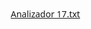 [Analizador 17.txt](https://github.com/user-attachments/files/22504438/Analizador.17.txt)
<!DOCTYPE html>
<html lang="es">
<head>
    <meta charset="UTF-8">
    <meta name="viewport" content="width=device-width, initial-scale=1.0">
    <title>XPS Data Analyzer Interactivo</title>
    <script src="https://cdn.plot.ly/plotly-2.24.1.min.js"></script>
    <script src="https://cdnjs.cloudflare.com/ajax/libs/xlsx/0.18.5/xlsx.full.min.js"></script>
    <script src="https://unpkg.com/optimization-js@1.0.1/dist/optimization.min.js"></script>
    <style>
        * {
            margin: 0;
            padding: 0;
            box-sizing: border-box;
            font-family: 'Segoe UI', Tahoma, Geneva, Verdana, sans-serif;
        }
        
        body {
            background: linear-gradient(135deg, #1a2a6c, #b21f1f, #fdbb2d);
            min-height: 100vh;
            padding: 20px;
            color: #333;
        }
        
        .container {
            max-width: 1400px;
            margin: 0 auto;
            background: rgba(255, 255, 255, 0.95);
            border-radius: 15px;
            box-shadow: 0 10px 30px rgba(0, 0, 0, 0.3);
            overflow: hidden;
        }
        
        .header {
            background: linear-gradient(90deg, #2c3e50, #3498db);
            color: white;
            padding: 20px;
            text-align: center;
        }
        
        .header h1 {
            font-size: 2.5rem;
            margin-bottom: 10px;
            text-shadow: 2px 2px 4px rgba(0, 0, 0, 0.3);
        }
        
        .header p {
            font-size: 1.1rem;
            opacity: 0.9;
        }
        
        .content {
            display: flex;
            flex-wrap: wrap;
        }
        
        .sidebar {
            width: 300px;
            background: #f8f9fa;
            padding: 20px;
            border-right: 1px solid #dee2e6;
            overflow-y: auto;
            max-height: 80vh;
        }
        
        .main-content {
            flex: 1;
            padding: 20px;
        }
        
        .section {
            margin-bottom: 25px;
            background: white;
            border-radius: 10px;
            padding: 15px;
            box-shadow: 0 2px 10px rgba(0, 0, 0, 0.1);
        }
        
        .section h3, .section h4 {
            color: #2c3e50;
            margin-bottom: 15px;
            font-size: 1.2rem;
            border-bottom: 2px solid #3498db;
            padding-bottom: 8px;
        }
        .section h4 {
            font-size: 1rem;
            border-bottom: 1px solid #bdc3c7;
            margin-top: 15px;
        }
        
        .btn {
            background: linear-gradient(90deg, #3498db, #2980b9);
            color: white;
            border: none;
            padding: 10px 15px;
            border-radius: 5px;
            cursor: pointer;
            font-size: 0.95rem;
            margin: 5px 0;
            transition: all 0.3s ease;
            box-shadow: 0 2px 5px rgba(0, 0, 0, 0.2);
            width: 100%;
        }
        
        .btn:hover {
            transform: translateY(-2px);
            box-shadow: 0 4px 8px rgba(0, 0, 0, 0.3);
        }
        
        .btn:active {
            transform: translateY(0);
        }
        
        .btn-danger {
            background: linear-gradient(90deg, #e74c3c, #c0392b);
        }
        
        .btn-success {
            background: linear-gradient(90deg, #2ecc71, #27ae60);
        }
        
        .btn-warning {
            background: linear-gradient(90deg, #f39c12, #d35400);
        }

        .btn-info {
            background: linear-gradient(90deg, #5bc0de, #337ab7); /* New color for auto fit */
        }
        
        .file-upload-label {
            display: block;
            padding: 12px;
            background: linear-gradient(90deg, #9b59b6, #8e44ad);
            color: white;
            border-radius: 5px;
            text-align: center;
            font-weight: bold;
            transition: all 0.3s ease;
            cursor: pointer;
        }
        
        .file-upload-label:hover {
            background: linear-gradient(90deg, #8e44ad, #7d3c98);
        }
        input[type=file] { display: none; }
        
        .control-group {
            margin-bottom: 15px;
        }
        
        .control-group label {
            display: block;
            margin-bottom: 5px;
            font-weight: 600;
            color: #555;
            font-size: 0.9rem;
        }
        
        .slider {
            width: 100%;
            height: 6px;
            border-radius: 5px;
            background: #d3d3d3;
            outline: none;
            -webkit-appearance: none;
            cursor: pointer;
        }
        
        .slider::-webkit-slider-thumb {
            -webkit-appearance: none;
            appearance: none;
            width: 20px;
            height: 20px;
            border-radius: 50%;
            background: #3498db;
            cursor: pointer;
        }
        
        .slider::-moz-range-thumb {
            width: 20px;
            height: 20px;
            border-radius: 50%;
            background: #3498db;
            cursor: pointer;
            border: none;
        }
        
        .chart-container {
            background: white;
            border-radius: 10px;
            padding: 20px;
            box-shadow: 0 2px 10px rgba(0, 0, 0, 0.1);
            height: 80vh;
        }
        
        .status-bar {
            background: #34495e;
            color: white;
            padding: 10px 20px;
            font-size: 0.9rem;
            display: flex;
            justify-content: space-between;
            flex-wrap: wrap;
            gap: 10px; /* Espacio entre elementos */
        }
        
        .notification {
            position: fixed; top: 20px; right: 20px; padding: 15px 20px;
            background: #2ecc71; color: white; border-radius: 5px;
            box-shadow: 0 4px 12px rgba(0, 0, 0, 0.2);
            transform: translateX(400px); transition: transform 0.3s ease;
            z-index: 1000;
        }
        .notification.show { transform: translateX(0); }
        .notification.error { background: #e74c3c; }

        /* Style for fit data display */
        #fitDataOutput {
            max-height: 200px;
            overflow-y: auto;
            border: 1px solid #dee2e6;
            border-radius: 5px;
            padding: 10px;
            background-color: #f0f0f0;
            font-family: 'Courier New', Courier, monospace;
            font-size: 0.85rem;
            white-space: pre-wrap; /* Preserve whitespace and wrap long lines */
            margin-top: 10px;
        }
        #fitDataOutput b {
            color: #2c3e50;
        }
        #elementStatus {
            margin-top: 10px;
            font-weight: bold;
            color: #28a745; /* Green for success */
        }
        #elementStatus.error {
            color: #dc3545; /* Red for error/warning */
        }
        
        @media (max-width: 992px) {
            .content { flex-direction: column; }
            .sidebar { width: 100%; max-height: none; border-right: none; border-bottom: 1px solid #dee2e6;}
            .chart-container { height: 60vh; }
        }
    </style>
</head>
<body>
    <div class="container">
        <div class="header">
            <h1>XPS Data Analyzer</h1>
            <p>Herramienta avanzada para análisis de espectroscopía de fotoelectrones (XPS)</p>
        </div>
        
        <div class="content">
            <div class="sidebar">
                <div class="section">
                    <h3>Cargar Datos</h3>
                    <label for="fileInput" class="file-upload-label">Seleccionar archivo</label>
                    <input type="file" id="fileInput" accept=".xlsx, .xls, .csv">
                    <button id="loadSampleBtn" class="btn">Cargar Datos de Ejemplo</button>
                    <div id="fileName" style="margin-top: 10px; font-style: italic; color: #7f8c9d; word-wrap: break-word;"></div>
                </div>
                
                <div class="section">
                    <h3>Controles</h3>
                    <button id="resetBtn" class="btn btn-danger">Restablecer Todo</button>
                    <button id="detectPeaksBtn" class="btn">Detectar Picos</button>
                    <button id="deconvolutionBtn" class="btn btn-warning">Deconvolución Manual Zr 3d</button>
                    <button id="autoFitBtn" class="btn btn-info">Ajuste Automático Zr 3d</button> <button id="exportBtn" class="btn btn-success">Exportar Gráfica</button>
                    <button id="exportFitDataBtn" class="btn btn-success">Exportar Datos de Ajuste</button> </div>
                
                <div class="section" id="deconvolution-controls" style="display: none;">
                    <h3>Parámetros de Ajuste Manual</h3>
                    <h4>Pico 1 (Zr 3d₅/₂)</h4>
                    <div class="control-group">
                        <label>Amplitud: <span id="p1_amp_val">1580</span></label>
                        <input type="range" id="p1_amp" min="0" max="2500" value="1580" class="slider">
                    </div>
                    <div class="control-group">
                        <label>Centro (eV): <span id="p1_cen_val">182.180</span></label>
                        <input type="range" id="p1_cen" min="175" max="190" value="182.18" step="0.001" class="slider">
                    </div>
                    <div class="control-group">
                        <label>FWHM (eV): <span id="p1_fwhm_val">1.68</span></label>
                        <input type="range" id="p1_fwhm" min="0.01" max="5" value="1.68" step="0.01" class="slider">
                    </div>

                    <h4>Pico 2 (Zr 3d₃/₂)</h4>
                    <div class="control-group">
                        <label>Amplitud: <span id="p2_amp_val">1015</span></label>
                        <input type="range" id="p2_amp" min="0" max="2000" value="1015" class="slider">
                    </div>
                    <div class="control-group">
                        <label>Centro (eV): <span id="p2_cen_val">184.560</span></label>
                        <input type="range" id="p2_cen" min="175" max="190" value="184.56" step="0.001" class="slider">
                    </div>
                    <div class="control-group">
                        <label>FWHM (eV): <span id="p2_fwhm_val">1.88</span></label>
                        <input type="range" id="p2_fwhm" min="0.01" max="5" value="1.88" step="0.01" class="slider">
                    </div>

                    <h4>Línea de Base (Lineal)</h4>
                    <div class="control-group">
                        <label>Inicio (Y): <span id="bg_start_val">25</span></label>
                        <input type="range" id="bg_start" min="-100" max="500" value="25" class="slider">
                    </div>
                    <div class="control-group">
                        <label>Fin (Y): <span id="bg_end_val">15</span></label>
                        <input type="range" id="bg_end" min="-100" max="500" value="15" step="1" class="slider">
                    </div>
                    <button id="resetParamsBtn" class="btn btn-danger">Restablecer Parámetros</button>
                </div>

                <div class="section" id="fit-data-section" style="display: none;">
                    <h3>Datos del Ajuste Total</h3>
                    <div id="fitDataOutput"></div>
                    <div id="elementStatus"></div> </div>
            </div>
            
            <div class="main-content">
                <div id="chart" class="chart-container"></div>
            </div>
        </div>
        
        <div class="status-bar">
            <div id="statusText">Listo para cargar datos</div>
            <div id="fitInfo"></div> 
            <div id="areaInfo"></div> <div id="dataInfo">Sin datos cargados</div>
        </div>
    </div>
    
    <div id="notification" class="notification"></div>

    <script>
        // Global state
        let rawData = []; 
        let smoothedData = []; // New variable for smoothed data
        let peaks = []; 
        let fitTraces = [];
        let totalFitData = []; // New global variable to store the total fit data
        const defaultFitParams = { // Default params, adjusted for broader range
            p1_amp: 1000, p1_cen: 182.0, p1_fwhm: 1.5,
            p2_amp: 600, p2_cen: 184.4, p2_fwhm: 1.5,
            bg_start: 10, bg_end: 5
        };

        // DOM Elements
        const fileInput = document.getElementById('fileInput');
        const loadSampleBtn = document.getElementById('loadSampleBtn');
        const fileName = document.getElementById('fileName');
        const resetBtn = document.getElementById('resetBtn');
        const detectPeaksBtn = document.getElementById('detectPeaksBtn');
        const deconvolutionBtn = document.getElementById('deconvolutionBtn');
        const autoFitBtn = document.getElementById('autoFitBtn'); // Nuevo DOM element
        const exportBtn = document.getElementById('exportBtn');
        const exportFitDataBtn = document.getElementById('exportFitDataBtn'); // New DOM element
        const statusText = document.getElementById('statusText');
        const dataInfo = document.getElementById('dataInfo');
        const fitInfo = document.getElementById('fitInfo');
        const areaInfo = document.getElementById('areaInfo'); // Nuevo DOM element
        const notification = document.getElementById('notification');
        const deconvolutionControls = document.getElementById('deconvolution-controls');
        const fitDataSection = document.getElementById('fit-data-section'); // New DOM element
        const fitDataOutput = document.getElementById('fitDataOutput');     // New DOM element
        const elementStatus = document.getElementById('elementStatus');     // New DOM element
        const resetParamsBtn = document.getElementById('resetParamsBtn');
        
        // Deconvolution parameter inputs and value displays
        const paramInputs = {};
        const paramValues = {};
        Object.keys(defaultFitParams).forEach(key => {
            paramInputs[key] = document.getElementById(key);
            paramValues[key] = document.getElementById(`${key}_val`);
        });

        // Event Listeners
        fileInput.addEventListener('change', handleFileUpload);
        loadSampleBtn.addEventListener('click', loadSampleData);
        resetBtn.addEventListener('click', resetAll);
        detectPeaksBtn.addEventListener('click', detectAndShowPeaks);
        deconvolutionBtn.addEventListener('click', toggleManualDeconvolution); // Cambiado a manual
        autoFitBtn.addEventListener('click', runAutomaticFit); // Nuevo event listener
        exportBtn.addEventListener('click', exportChart);
        exportFitDataBtn.addEventListener('click', exportTotalFitData); // New event listener
        resetParamsBtn.addEventListener('click', resetAndRefit);

        // Add listeners for all sliders to update plot and text
        Object.keys(paramInputs).forEach(key => {
            paramInputs[key].addEventListener('input', () => {
                // Al actualizar el valor, asegúrese de que se muestre con la misma precisión que el 'step'
                // O con una precisión fija para la visualización
                if (key.includes('cen')) {
                    paramValues[key].textContent = parseFloat(paramInputs[key].value).toFixed(3); // 3 decimales para 0.001
                } else if (key.includes('fwhm')) { 
                    paramValues[key].textContent = parseFloat(paramInputs[key].value).toFixed(2); // 2 decimales para 0.01
                } else {
                    paramValues[key].textContent = parseFloat(paramInputs[key].value).toFixed(0); // For amplitude/bg, no decimals
                }
                runFit(); 
            });
        });


        function showNotification(message, isError = false) {
            notification.textContent = message;
            notification.className = isError ? 'notification error show' : 'notification show';
            setTimeout(() => notification.classList.remove('show'), 3000);
        }

        // --- NEW: Simple Moving Average (SMA) filter function ---
        function applySmoothing(data, windowSize) {
            if (windowSize < 1) windowSize = 1; // Ensure windowSize is at least 1
            if (windowSize % 2 === 0) windowSize += 1; // Ensure odd window size for symmetry
            
            const smoothed = [];
            const halfWindow = Math.floor(windowSize / 2);

            for (let i = 0; i < data.length; i++) {
                let sum = 0;
                let count = 0;
                for (let j = -halfWindow; j <= halfWindow; j++) {
                    if (data[i + j]) { // Check if the index exists
                        sum += data[i + j].y;
                        count++;
                    }
                }
                smoothed.push({ x: data[i].x, y: sum / count });
            }
            return smoothed;
        }

        function loadSampleData() {
            resetAll();
            const startEnergy = 178, endEnergy = 188, step = 0.05;
            for (let energy = startEnergy; energy <= endEnergy; energy += step) {
                let y = gaussian(energy, 1550, 182.15, 1.7) + gaussian(energy, 980, 184.55, 1.9);
                y += 40 - (energy - startEnergy) * 2;
                y += (Math.random() - 0.5) * Math.sqrt(Math.abs(y)) * 0.5; // Added noise
                rawData.push({ x: parseFloat(energy.toFixed(2)), y: parseFloat(Math.max(0, y).toFixed(2)) });
            }
            
            // Apply smoothing after raw data is generated
            smoothedData = applySmoothing(rawData, 5); // Apply a window of 5 for smoothing
            
            fileName.textContent = "Datos de ejemplo (Zr 3d)";
            dataInfo.textContent = `${rawData.length} puntos cargados (Suavizado: ${smoothedData.length} puntos)`;
            statusText.textContent = 'Datos de ejemplo cargados y suavizados';
            showNotification('Datos de ejemplo cargados y suavizados');
            drawPlot();
        }

        function handleFileUpload(e) {
            const file = e.target.files[0];
            if (!file) return;
            resetAll();
            fileName.textContent = file.name;
            statusText.textContent = 'Procesando archivo...';
            
            const reader = new FileReader();
            reader.onload = (event) => {
                try {
                    const data = new Uint8Array(event.target.result);
                    const workbook = XLSX.read(data, {type: 'array'});
                    const worksheet = workbook.Sheets[workbook.SheetNames[0]];
                    let jsonData = XLSX.utils.sheet_to_json(worksheet, {header: 1, defval: ''});
                    
                    if (!jsonData || jsonData.length === 0) throw new Error('El archivo está vacío.');
                    
                    // Determinar el índice de inicio basado en si la primera fila es numérica o un encabezado.
                    // También se asegura de que reemplace las comas por puntos para el parsing.
                    let startIndex = 0;
                    if (jsonData.length > 0 && jsonData[0].length >= 2) {
                        const firstValX = String(jsonData[0][0]).replace(',', '.');
                        const firstValY = String(jsonData[0][1]).replace(',', '.');
                        if (isNaN(parseFloat(firstValX)) || isNaN(parseFloat(firstValY))) {
                            startIndex = 1; // Si la primera fila no es un número válido, asume que es un encabezado.
                        }
                    }
                    
                    for (let i = startIndex; i < jsonData.length; i++) {
                        const row = jsonData[i];
                        if (row && row.length >= 2) {
                            // Replace comma with period for decimal parsing
                            const x_str = String(row[0]).replace(',', '.');
                            const y_str = String(row[1]).replace(',', '.');

                            const x = parseFloat(x_str);
                            const y = parseFloat(y_str);
                            if (!isNaN(x) && !isNaN(y)) {
                                // Importante: Asegurarse de que las intensidades no sean negativas
                                rawData.push({x: parseFloat(x.toFixed(2)), y: parseFloat(Math.max(0, y).toFixed(2))});
                            }
                        }
                    }
                    
                    if (rawData.length === 0) throw new Error('No se encontraron datos numéricos válidos.');
                    
                    rawData.sort((a, b) => a.x - b.x); // Ensure data is sorted
                    
                    // Apply smoothing after raw data is loaded and cleaned
                    smoothedData = applySmoothing(rawData, 5); // Apply a window of 5 for smoothing
                    
                    dataInfo.textContent = `${rawData.length} puntos cargados (Suavizado: ${smoothedData.length} puntos)`;
                    statusText.textContent = 'Datos cargados y suavizados correctamente';
                    showNotification('Archivo cargado y suavizado exitosamente');
                    drawPlot(); // Dibuja el gráfico con los nuevos datos
                } catch (error) {
                    console.error('Error al procesar archivo:', error);
                    statusText.textContent = 'Error al procesar archivo';
                    showNotification('Error: ' + error.message, true);
                }
            };
            reader.readAsArrayBuffer(file);
        }

        function drawPlot() {
            // Now, use smoothedData for plotting if available, otherwise rawData
            const dataToPlot = smoothedData.length > 0 ? smoothedData : rawData;

            if (dataToPlot.length === 0) {
                Plotly.purge('chart');
                return;
            }
            
            const traces = [];
            traces.push({
                x: dataToPlot.map(d => d.x), y: dataToPlot.map(d => d.y),
                type: 'scatter', mode: 'lines', name: 'Datos Experimentales (Suavizados)', // Updated name
                line: {color: 'grey', width: 2},
                hovertemplate: 'Energía: %{x:.2f} eV<br>Intensidad: %{y:.2f}<extra></extra>' // Formato hover
            });

            if (peaks.length > 0) {
                traces.push({
                    x: peaks.map(p => p.x), y: peaks.map(p => p.y),
                    type: 'scatter', mode: 'markers', name: 'Picos Detectados',
                    marker: {color: '#2ecc71', size: 10, symbol: 'triangle-up'},
                    hovertemplate: 'Pico @ %{x:.2f} eV<br>Intensidad: %{y:.2f}<extra></extra>' // Formato hover
                });
            }

            // Add fit traces if they exist
            traces.push(
                { x: dataToPlot.map(d => d.x), y: dataToPlot.map((d, i) => gaussian(d.x, parseFloat(paramInputs.p1_amp.value), parseFloat(paramInputs.p1_cen.value), parseFloat(paramInputs.p1_fwhm.value))), mode: 'lines', name: 'Pico 1', line: { color: 'blue', dash: 'dash' }, hovertemplate: 'Pico 1 @ %{x:.2f} eV<br>Intensidad: %{y:.2f}<extra></extra>' },
                { x: dataToPlot.map(d => d.x), y: dataToPlot.map((d, i) => gaussian(d.x, parseFloat(paramInputs.p2_amp.value), parseFloat(paramInputs.p2_cen.value), parseFloat(paramInputs.p2_fwhm.value))), mode: 'lines', name: 'Pico 2', line: { color: 'green', dash: 'dash' }, hovertemplate: 'Pico 2 @ %{x:.2f} eV<br>Intensidad: %{y:.2f}<extra></extra>' },
                { x: dataToPlot.map(d => d.x), y: dataToPlot.map((d, i) => {
                    const params = {};
                    Object.keys(paramInputs).forEach(key => params[key] = parseFloat(paramInputs[key].value));
                    // Ensure calculation uses the x-values from dataToPlot
                    const progress = (dataToPlot[0].x - d.x) / (dataToPlot[0].x - dataToPlot[dataToPlot.length - 1].x); // Normalized progress across x-axis
                    const background_y_val = params.bg_start + progress * (params.bg_end - params.bg_start);
                    return gaussian(d.x, params.p1_amp, params.p1_cen, params.p1_fwhm) + gaussian(d.x, params.p2_amp, params.p2_cen, params.p2_fwhm) + background_y_val;
                }), mode: 'lines', name: 'Ajuste Total', line: { color: 'red', width: 2.5 }, hovertemplate: 'Ajuste Total @ %{x:.2f} eV<br>Intensidad: %{y:.2f}<extra></extra>' }
            );


            const layout = {
                title: 'Análisis XPS',
                xaxis: { 
                    title: 'Energía de Enlace (eV)', 
                    autorange: 'reversed', 
                    tickformat: '.2f' 
                },
                yaxis: { 
                    title: 'Intensidad (Cuentas)',
                    autorange: true, 
                    tickformat: '.2f' 
                },
                hovermode: 'closest', showlegend: true,
                legend: {orientation: 'h', y: -0.2, x: 0.5, xanchor: 'center'}
            };
            
            Plotly.react('chart', traces, layout, {responsive: true});
            statusText.textContent = 'Gráfica actualizada';
        }

        // --- DECONVOLUTION AND FITTING FUNCTIONS ---
        function gaussian(x, amp, cen, fwhm) {
            const sigma = fwhm / (2 * Math.sqrt(2 * Math.log(2)));
            // Smallest non-zero sigma to prevent division by zero or NaN
            if (sigma < 1e-9) return 0; // Prevent division by very small sigma
            return amp * Math.exp(-((x - cen) ** 2) / (2 * sigma ** 2));
        }

        // NUEVA FUNCIÓN: Calcular el área bajo una curva Gaussiana
        function gaussianArea(amp, fwhm) {
            const sigma = fwhm / (2 * Math.sqrt(2 * Math.log(2)));
            if (sigma < 1e-9) return 0; // Prevent division by very small sigma
            return amp * sigma * Math.sqrt(2 * Math.PI);
        }

        // Función de costo para el optimizador (suma de los cuadrados de los residuos)
        // El optimizador buscará minimizar este valor.
        function calculateSumOfSquaredResiduals(params) {
            const [p1_amp, p1_cen, p1_fwhm, p2_amp, p2_cen, p2_fwhm, bg_start, bg_end] = params;

            // Use smoothedData for fitting
            const xValues = smoothedData.map(d => d.x);
            const experimentalY = smoothedData.map(d => d.y);

            let sumOfSquares = 0;
            for (let i = 0; i < smoothedData.length; i++) { // Use smoothedData length
                const x = xValues[i];
                const expY = experimentalY[i];

                const peak1_val = gaussian(x, p1_amp, p1_cen, p1_fwhm);
                const peak2_val = gaussian(x, p2_amp, p2_cen, p2_fwhm);
                
                // Calcular la línea base para este punto x
                const progress = (xValues[0] - x) / (xValues[0] - xValues[xValues.length - 1]); // Use xValues for range
                const background_val = bg_start + progress * (bg_end - bg_start);
                
                const fittedY = peak1_val + peak2_val + background_val;
                
                sumOfSquares += (expY - fittedY) ** 2;
            }
            return sumOfSquares;
        }

        function calculateReducedChiSquare(experimentalData, fittedY, numParams) {
            const n = experimentalData.length; 
            if (n <= numParams) return Infinity; 
            
            let chi2 = 0;
            for (let i = 0; i < n; i++) {
                const expY = experimentalData[i].y;
                const fitY = fittedY[i];

                // Usamos el valor ajustado (esperado) como la varianza, asumiendo ruido de Poisson.
                // Usar Math.max(0.1, Math.abs(fitY)) para evitar divisiones por cero o valores muy pequeños.
                chi2 += ((expY - fitY) ** 2) / Math.max(0.1, Math.abs(fitY)); 
            }
            const degreesOfFreedom = n - numParams;
            return chi2 / degreesOfFreedom;
        }

        function toggleManualDeconvolution() {
            const isVisible = deconvolutionControls.style.display === 'block';
            if (isVisible) {
                deconvolutionControls.style.display = 'none';
                fitTraces = []; 
                fitInfo.textContent = '';
                areaInfo.textContent = ''; 
                fitDataSection.style.display = 'none'; 
                fitDataOutput.innerHTML = ''; 
                elementStatus.innerHTML = ''; // Clear element status
                drawPlot();
            } else {
                if (smoothedData.length === 0) { // Check smoothedData
                    showNotification('Cargue los datos primero para la deconvolución.', true);
                    return;
                }
                deconvolutionControls.style.display = 'block';
                fitDataSection.style.display = 'block'; 
                runFit();
            }
        }

        /**
         * runAutomaticFit()
         * Esta función ahora realiza un ajuste automático REAL utilizando optimization.js.
         */
        async function runAutomaticFit() {
            if (smoothedData.length === 0) { 
                showNotification('Cargue los datos primero para el ajuste automático.', true);
                return;
            }

            statusText.textContent = 'Iniciando ajuste automático...';
            showNotification('Ajuste automático en progreso...');
            
            deconvolutionControls.style.display = 'none'; 
            fitDataSection.style.display = 'block'; 
            fitDataOutput.innerHTML = ''; 
            elementStatus.innerHTML = ''; // Clear element status before new fit

            // Determinar el rango de energías y la intensidad máxima de los datos suavizados.
            const minEnergy = Math.min(...smoothedData.map(d => d.x));
            const maxEnergy = Math.max(...smoothedData.map(d => d.x));
            const maxIntensity = Math.max(...smoothedData.map(d => d.y));
            const minIntensity = Math.min(...smoothedData.map(d => d.y));


            const initialParams = [
                // Estos valores iniciales son estimaciones robustas basadas en los datos
                maxIntensity * 0.7,     // p1_amp
                (minEnergy + maxEnergy) / 2 - 1.2, // p1_cen (aproximadamente -1.2eV del centro del rango)
                1.5,                    // p1_fwhm
                maxIntensity * 0.4,     // p2_amp
                (minEnergy + maxEnergy) / 2 + 1.2, // p2_cen (aproximadamente +1.2eV del centro del rango)
                1.5,                    // p2_fwhm
                minIntensity + 10,      // bg_start
                minIntensity + 5        // bg_end
            ];

            // Definir límites para los parámetros, adaptados al rango de tus datos.
            // [p1_amp, p1_cen, p1_fwhm, p2_amp, p2_cen, p2_fwhm, bg_start, bg_end]
            const lowerBounds = [
                0.01,                   // p1_amp (no puede ser negativo, pero casi cero)
                minEnergy,              // p1_cen (dentro del rango de los datos)
                0.5,                    // p1_fwhm (debe ser positivo y razonable)
                0.01,                   // p2_amp
                minEnergy,              // p2_cen
                0.5,                    // p2_fwhm
                Math.min(minIntensity, 0), // bg_start (puede ser negativo si la línea base baja mucho)
                Math.min(minIntensity, 0)  // bg_end
            ]; 
            const upperBounds = [
                maxIntensity * 1.5,     // p1_amp (hasta 1.5 veces la intensidad máxima)
                maxEnergy,              // p1_cen (dentro del rango de los datos)
                4.0,                    // p1_fwhm (FWHM máximo razonable)
                maxIntensity * 1.5,     // p2_amp
                maxEnergy,              // p2_cen
                4.0,                    // p2_fwhm
                maxIntensity,           // bg_start 
                maxIntensity            // bg_end
            ]; 

            try {
                // Realizar la optimización usando Levenberg-Marquardt
                const solution = await optimization.minimize(
                    (params) => calculateSumOfSquaredResiduals(params),
                    initialParams,
                    {
                        method: 'levenberg_marquardt',
                        maxIterations: 10000, // Aumentado para mayor convergencia
                        tolerance: 1e-10,    // Tolerancia más estricta
                        lowerBounds: lowerBounds,
                        upperBounds: upperBounds
                    }
                );

                const optimalParams = solution.x;

                // Actualizar los controles deslizantes y los valores mostrados
                paramInputs.p1_amp.value = optimalParams[0].toFixed(2);
                paramValues.p1_amp.textContent = optimalParams[0].toFixed(2);
                
                paramInputs.p1_cen.value = optimalParams[1].toFixed(3);
                paramValues.p1_cen.textContent = optimalParams[1].toFixed(3);
                
                paramInputs.p1_fwhm.value = optimalParams[2].toFixed(2);
                paramValues.p1_fwhm.textContent = optimalParams[2].toFixed(2);
                
                paramInputs.p2_amp.value = optimalParams[3].toFixed(2);
                paramValues.p2_amp.textContent = optimalParams[3].toFixed(2);
                
                paramInputs.p2_cen.value = optimalParams[4].toFixed(3);
                paramValues.p2_cen.textContent = optimalParams[4].toFixed(3);
                
                paramInputs.p2_fwhm.value = optimalParams[5].toFixed(2);
                paramValues.p2_fwhm.textContent = optimalParams[5].toFixed(2);
                
                paramInputs.bg_start.value = optimalParams[6].toFixed(0);
                paramValues.bg_start.textContent = optimalParams[6].toFixed(0);
                
                paramInputs.bg_end.value = optimalParams[7].toFixed(0);
                paramValues.bg_end.textContent = optimalParams[7].toFixed(0);

                runFit(); 
                statusText.textContent = 'Ajuste automático completado.';
                showNotification('Ajuste automático exitoso!');

            } catch (error) {
                console.error('Error durante el ajuste automático:', error);
                statusText.textContent = 'Error en el ajuste automático.';
                showNotification('Error en el ajuste automático: ' + error.message, true);
            }
        }


        function runFit() {
            // Use smoothedData for fitting
            const dataForFit = smoothedData.length > 0 ? smoothedData : rawData;
            if (dataForFit.length === 0) return; 

            const xValues = dataForFit.map(d => d.x);
            const params = {};
            Object.keys(paramInputs).forEach(key => params[key] = parseFloat(paramInputs[key].value));

            const peak1_y = xValues.map(x => gaussian(x, params.p1_amp, params.p1_cen, params.p1_fwhm));
            const peak2_y = xValues.map(x => gaussian(x, params.p2_amp, params.p2_cen, params.p2_fwhm));
            const background_y = xValues.map(x => {
                const progress = (xValues[0] - x) / (xValues[0] - xValues[xValues.length - 1]);
                return params.bg_start + progress * (params.bg_end - params.bg_start);
            });

            const totalFit = xValues.map((x, i) => peak1_y[i] + peak2_y[i] + background_y[i]);
            
            // Calculate areas
            const area1 = gaussianArea(params.p1_amp, params.p1_fwhm);
            const area2 = gaussianArea(params.p2_amp, params.p2_fwhm);
            const totalAreaPeaks = area1 + area2; 
            const areaRatio = area1 / area2;

            totalFitData = xValues.map((x, i) => ({ 
                x: x, 
                y: totalFit[i], 
                peak1_y: peak1_y[i], 
                peak2_y: peak2_y[i], 
                background_y: background_y[i] 
            }));

            const numParams = 8; 
            const reducedChi2 = calculateReducedChiSquare(dataForFit, totalFit, numParams); 
            
            fitInfo.textContent = `χ²/ν: ${reducedChi2.toFixed(3)}`;
            areaInfo.textContent = `Área P1: ${area1.toFixed(2)} | Área P2: ${area2.toFixed(2)} | Relación P1/P2: ${areaRatio.toFixed(2)}`;
            displayTotalFitData(area1, area2, areaRatio, reducedChi2); 
            interpretFitResults(params.p1_cen, params.p2_cen, area1, area2, reducedChi2, params.p1_fwhm, params.p2_fwhm); // Pass FWHM
            drawPlot(); 
        }

        function displayTotalFitData(area1, area2, areaRatio, reducedChi2) {
            if (totalFitData.length === 0) {
                fitDataOutput.innerHTML = 'No hay datos de ajuste para mostrar.';
                return;
            }

            let htmlOutput = `<b>Chi-cuadrado reducido (χ²/ν): ${reducedChi2.toFixed(3)}</b><br>`;
            htmlOutput += `<b>Área Pico 1: ${area1.toFixed(2)}</b><br>`;
            htmlOutput += `<b>Área Pico 2: ${area2.toFixed(2)}</b><br>`;
            htmlOutput += `<b>Relación de Áreas (P1/P2): ${areaRatio.toFixed(2)}</b><br><br>`;
            
            htmlOutput += '<b>Energía (eV)\tAjuste Total\tPico 1\tPico 2\tLínea Base</b><br>';
            totalFitData.forEach(d => {
                htmlOutput += `${d.x.toFixed(2)}\t${d.y.toFixed(2)}\t${d.peak1_y.toFixed(2)}\t${d.peak2_y.toFixed(2)}\t${d.background_y.toFixed(2)}\n`; 
            });
            fitDataOutput.innerHTML = htmlOutput;
        }

        /**
         * Nueva función para interpretar los resultados del ajuste, sin valores ideales fijos.
         */
        function interpretFitResults(p1_cen, p2_cen, area1, area2, reducedChi2, p1_fwhm, p2_fwhm) {
            let statusMessage = '';
            let statusClass = '';

            const currentSpinOrbitSplitting = Math.abs(p2_cen - p1_cen);
            const currentAreaRatio = area1 / area2;

            let isGoodFit = true;
            let reasons = [];

            // Evaluaciones de la calidad del ajuste y consistencia del doblete
            
            // Chi-cuadrado reducido: un valor cercano a 1 es ideal, valores > 2-3 pueden indicar un mal ajuste.
            if (reducedChi2 > 2.0) { 
                isGoodFit = false;
                reasons.push(`El chi-cuadrado reducido (${reducedChi2.toFixed(3)}) es alto, lo que sugiere un ajuste no óptimo o que el modelo no se ajusta bien a los datos. Un valor ideal es cercano a 1.`);
            }

            // Desdoblamiento espín-órbita
            if (currentSpinOrbitSplitting < 1.5 || currentSpinOrbitSplitting > 3.0) { // Ampliado para permitir flexibilidad
                isGoodFit = false;
                reasons.push(`El desdoblamiento espín-órbita (${currentSpinOrbitSplitting.toFixed(2)} eV) es inusual para un doblete 3d (~2.0-2.5 eV esperado).`);
            }

            // Relación de áreas
            if (currentAreaRatio < 1.3 || currentAreaRatio > 1.7) { // Rango alrededor de 1.5 (3:2)
                isGoodFit = false;
                reasons.push(`La relación de áreas P1/P2 (${currentAreaRatio.toFixed(2)}) es inusual para un doblete 3d (se espera ~1.5).`);
            }

            // FWHM de los picos
            if (p1_fwhm > 3.0 || p2_fwhm > 3.0) { // FWHM demasiado grande
                 isGoodFit = false;
                 reasons.push(`Uno o ambos FWHM (${p1_fwhm.toFixed(2)} eV, ${p2_fwhm.toFixed(2)} eV) son grandes, lo que puede indicar múltiples especies, desorden o bajo control instrumental.`);
            }
            if (Math.abs(p1_fwhm - p2_fwhm) > 0.5) { // FWHM significativamente diferentes
                isGoodFit = false;
                reasons.push(`Los FWHM de los picos son significativamente diferentes (P1: ${p1_fwhm.toFixed(2)} eV, P2: ${p2_fwhm.toFixed(2)} eV), lo cual es inusual para un doblete 3d.`);
            }
            if (p1_fwhm < 0.8 || p2_fwhm < 0.8) { // FWHM demasiado pequeños (podría indicar overfitting o ruido excesivo)
                isGoodFit = false;
                reasons.push(`Uno o ambos FWHM (${p1_fwhm.toFixed(2)} eV, ${p2_fwhm.toFixed(2)} eV) son muy pequeños, lo que podría indicar overfitting o un ruido muy bajo.`);
            }

            if (isGoodFit && reasons.length === 0) {
                statusMessage = '✅ **Resultados del ajuste coherentes.** Los parámetros son consistentes con un doblete de espín-órbita bien ajustado. La identidad del elemento dependerá de la energía de enlace de los picos.';
                statusClass = ''; 
            } else {
                statusMessage = '⚠️ **Advertencia: Los resultados del ajuste pueden tener problemas.** Posibles razones:';
                statusMessage += '<ul>' + reasons.map(r => `<li>${r}</li>`).join('') + '</ul>';
                statusClass = 'error'; 
            }

            elementStatus.innerHTML = statusMessage;
            elementStatus.className = isGoodFit ? 'elementStatus' : 'elementStatus error';
        }


        function resetAndRefit() {
            Object.keys(defaultFitParams).forEach(key => {
                paramInputs[key].value = defaultFitParams[key];
                if (key.includes('cen')) {
                    paramValues[key].textContent = parseFloat(defaultFitParams[key]).toFixed(3);
                } else if (key.includes('fwhm')) {
                    paramValues[key].textContent = parseFloat(defaultFitParams[key]).toFixed(2);
                } else {
                    paramValues[key].textContent = defaultFitParams[key];
                }
            });
            runFit();
            showNotification("Parámetros de ajuste restablecidos.");
        }
        
        // --- Other functions ---
        function resetAll() {
            rawData = []; 
            smoothedData = []; 
            peaks = []; 
            fitTraces = []; 
            totalFitData = [];
            Plotly.purge('chart');
            fileName.textContent = '';
            dataInfo.textContent = 'Sin datos cargados';
            statusText.textContent = 'Restablecido. Cargue un archivo para comenzar.';
            fitInfo.textContent = '';
            areaInfo.textContent = ''; 
            deconvolutionControls.style.display = 'none';
            fitDataSection.style.display = 'none'; 
            fitDataOutput.innerHTML = ''; 
            elementStatus.innerHTML = ''; // Clear element status
            showNotification('Sistema restablecido');
        }
        
        function detectAndShowPeaks() {
            // Use smoothedData for peak detection
            const dataForPeakDetection = smoothedData.length > 0 ? smoothedData : rawData;

            if (dataForPeakDetection.length === 0) {
                showNotification('No hay datos para detectar picos', true);
                return;
            }
            peaks = [];
            const threshold = 0.3;
            const minPeakHeight = Math.max(...dataForPeakDetection.map(d => d.y)) * threshold;
            const minPeakDistance = 10;
            for (let i = 1; i < dataForPeakDetection.length - 1; i++) {
                if (dataForPeakDetection[i].y > minPeakHeight && dataForPeakDetection[i].y > dataForPeakDetection[i-1].y && dataForPeakDetection[i].y > dataForPeakDetection[i+1].y) {
                    if (peaks.length === 0 || (i - peaks[peaks.length - 1].index) > minPeakDistance) {
                        peaks.push({ x: parseFloat(dataForPeakDetection[i].x.toFixed(2)), y: parseFloat(dataForPeakDetection[i].y.toFixed(2)), index: i });
                    }
                }
            }
            drawPlot();
            showNotification(`${peaks.length} picos detectados`);
            statusText.textContent = `Detección de picos completada: ${peaks.length} picos`;
        }
        
        function exportChart() {
            if (rawData.length === 0) {
                showNotification('No hay gráfica para exportar', true);
                return;
            }
            Plotly.downloadImage('chart', {
                format: 'png', width: 1200, height: 800,
                filename: 'xps_analysis_interactive_fit'
            });
            showNotification('Gráfica exportada como PNG');
        }

        function exportTotalFitData() {
            if (totalFitData.length === 0) {
                showNotification('No hay datos de ajuste para exportar.', true);
                return;
            }

            const params = {};
            Object.keys(paramInputs).forEach(key => params[key] = parseFloat(paramInputs[key].value));
            const area1 = gaussianArea(params.p1_amp, params.p1_fwhm);
            const area2 = gaussianArea(params.p2_amp, params.p2_fwhm);
            const areaRatio = area1 / area2;
            const numParams = 8;
            const totalFitY = totalFitData.map(d => d.y);
            // Use smoothedData for reduced chi-square calculation for consistency
            const reducedChi2 = calculateReducedChiSquare(smoothedData, totalFitY, numParams); 

            let csvContent = "data:text/csv;charset=utf-8,";
            
            csvContent += `Reduced Chi-Square (χ²/ν),${reducedChi2.toFixed(3)}\n`;
            csvContent += `Peak 1 Area,${area1.toFixed(2)}\n`;
            csvContent += `Peak 2 Area,${area2.toFixed(2)}\n`;
            csvContent += `Area Ratio (P1/P2),${areaRatio.toFixed(2)}\n\n`;

            csvContent += "Energy (eV),Fitted Intensity,Peak 1 Intensity,Peak 2 Intensity,Background Intensity\n";
            totalFitData.forEach(row => {
                csvContent += `${row.x.toFixed(2)},${row.y.toFixed(2)},${row.peak1_y.toFixed(2)},${row.peak2_y.toFixed(2)},${row.background_y.toFixed(2)}\n`; 
            });

            const encodedUri = encodeURI(csvContent);
            const link = document.createElement("a");
            link.setAttribute("href", encodedUri);
            link.setAttribute("download", "xps_total_fit_data.csv");
            document.body.appendChild(link);
            link.click();
            document.body.removeChild(link);
            showNotification('Datos de ajuste exportados como CSV');
        }
        
        document.addEventListener('DOMContentLoaded', () => {
            statusText.textContent = 'Sistema listo. Cargue un archivo para comenzar.';
            drawPlot(); 
        });
    </script>
</body>
</html>
